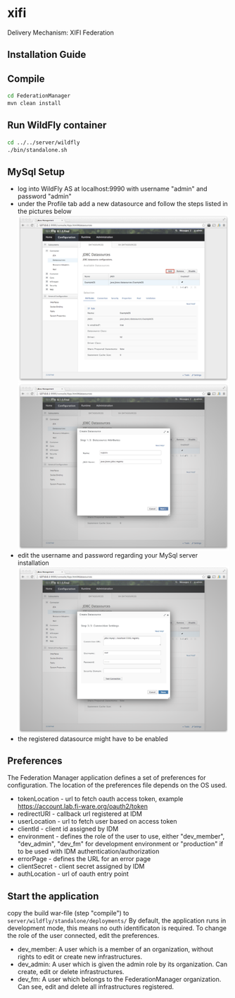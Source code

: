xifi
====

Delivery Mechanism: XIFI Federation

Installation Guide
------------------
Compile
---
```sh 
cd FederationManager
mvn clean install
```

Run WildFly container
---
 ```sh
 cd ../../server/wildfly
 ./bin/standalone.sh
 ```

MySql Setup
---
* log into WildFly AS at localhost:9990 with username "admin" and password "admin"
* under the Profile tab add a new datasource and follow the steps listed in the pictures below
![alt text](doc/addDatasource1.png "Add datasource")
![alt text](doc/addDatasource2.png "Add datasource jndi")
* edit the username and password regarding your MySql server installation
![alt text](doc/addDatasource3.png "Add datasource connection")
* the registered datasource might have to be enabled
	
Preferences
---
The Federation Manager application defines a set of preferences for configuration. The location of the preferences file depends on the OS used.
* tokenLocation - url to fetch oauth access token, example https://account.lab.fi-ware.org/oauth2/token
* redirectURI   - callback url registered at IDM
* userLocation  - url to fetch user based on access token
* clientId     -  client id assigned by IDM
* environment -  defines the role of the user to use, either "dev_member", "dev_admin", "dev_fm" for development environment or "production" if to be used with IDM authentication/authorization
* errorPage - defines the URL for an error page
* clientSecret - client secret assigned by IDM
* authLocation - url of oauth entry point

Start the application
---
copy the build war-file (step "compile") to `server/wildfly/standalone/deployments/`
By default, the application runs in development mode, this means no outh identificaton is required. 
To change the role of the user connected, edit the preferences. 
 * dev_member: A user which is a member of an organization, without rights to edit or create new infrastructures.
 * dev_admin: A user which is given the admin role by its organization. Can create, edit or delete infrastructures.
 * dev_fm: A user which belongs to the FederationManager organization. Can see, edit and delete all infrastructures registered.

